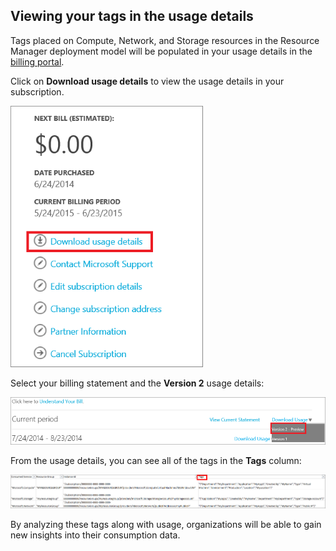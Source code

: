 


## Viewing your tags in the usage details

Tags placed on Compute, Network, and Storage resources in the Resource Manager deployment model will be populated in your usage details in the [billing portal](https://account.windowsazure.cn/).

Click on **Download usage details** to view the usage details in your subscription.

![Usage details in Azure Portal Preview](./media/virtual-machines-common-tag-usage/azure-portal-tags-usage-details.png)

Select your billing statement and the **Version 2** usage details:

![Version 2 Preview Usage Details in Azure Portal Preview](./media/virtual-machines-common-tag-usage/azure-portal-version2-usage-details.png)

From the usage details, you can see all of the tags in the **Tags** column:

![Tags column in Azure Portal Preview](./media/virtual-machines-common-tag-usage/azure-portal-tags-column.png)

By analyzing these tags along with usage, organizations will be able to gain new insights into their consumption data.


